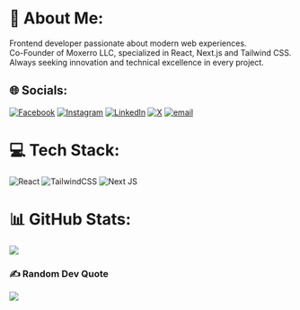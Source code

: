 # 💫 About Me:
Frontend developer passionate about modern web experiences.<br>Co-Founder of Moxerro LLC, specialized in React, Next.js and Tailwind CSS.<br>Always seeking innovation and technical excellence in every project.


## 🌐 Socials:
[![Facebook](https://img.shields.io/badge/Facebook-%231877F2.svg?logo=Facebook&logoColor=white)](https://www.facebook.com/mohamed.ramirez.583) [![Instagram](https://img.shields.io/badge/Instagram-%23E4405F.svg?logo=Instagram&logoColor=white)](https://www.instagram.com/simeon_morello/) [![LinkedIn](https://img.shields.io/badge/LinkedIn-%230077B5.svg?logo=linkedin&logoColor=white)](https://www.linkedin.com/in/sim%C3%A9on-morello-507b22335/) [![X](https://img.shields.io/badge/X-black.svg?logo=X&logoColor=white)](https://x.com/simeon_morello) [![email](https://img.shields.io/badge/Email-D14836?logo=gmail&logoColor=white)](mailto:morello.dev@gmail.com) 

# 💻 Tech Stack:
![React](https://img.shields.io/badge/react-%2320232a.svg?style=for-the-badge&logo=react&logoColor=%2361DAFB) ![TailwindCSS](https://img.shields.io/badge/tailwindcss-%2338B2AC.svg?style=for-the-badge&logo=tailwind-css&logoColor=white) ![Next JS](https://img.shields.io/badge/Next-black?style=for-the-badge&logo=next.js&logoColor=white)
# 📊 GitHub Stats:

![](https://github-readme-streak-stats.herokuapp.com/?user=Morello&theme=dark&hide_border=true)<br/>


### ✍️ Random Dev Quote
![](https://quotes-github-readme.vercel.app/api?type=horizontal&theme=radical)

<!-- Proudly created with GPRM ( https://gprm.itsvg.in ) -->
